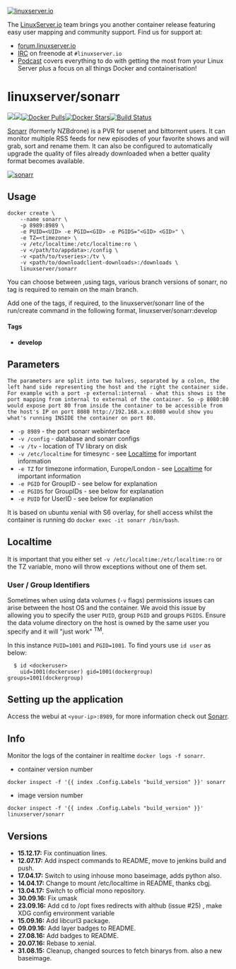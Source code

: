 [linuxserverurl]: https://linuxserver.io
[forumurl]: https://forum.linuxserver.io
[ircurl]: https://www.linuxserver.io/irc/
[podcasturl]: https://www.linuxserver.io/podcast/
[appurl]: https://sonarr.tv/
[hub]: https://hub.docker.com/r/linuxserver/sonarr/

[![linuxserver.io](https://raw.githubusercontent.com/linuxserver/docker-templates/master/linuxserver.io/img/linuxserver_medium.png)][linuxserverurl]

The [LinuxServer.io][linuxserverurl] team brings you another container release featuring easy user mapping and community support. Find us for support at:
* [forum.linuxserver.io][forumurl]
* [IRC][ircurl] on freenode at `#linuxserver.io`
* [Podcast][podcasturl] covers everything to do with getting the most from your Linux Server plus a focus on all things Docker and containerisation!

# linuxserver/sonarr
[![](https://images.microbadger.com/badges/version/linuxserver/sonarr.svg)](https://microbadger.com/images/linuxserver/sonarr "Get your own version badge on microbadger.com")[![](https://images.microbadger.com/badges/image/linuxserver/sonarr.svg)](https://microbadger.com/images/linuxserver/sonarr "Get your own image badge on microbadger.com")[![Docker Pulls](https://img.shields.io/docker/pulls/linuxserver/sonarr.svg)][hub][![Docker Stars](https://img.shields.io/docker/stars/linuxserver/sonarr.svg)][hub][![Build Status](https://ci.linuxserver.io/buildStatus/icon?job=Docker-Builders/x86-64/x86-64-sonarr)](https://ci.linuxserver.io/job/Docker-Builders/job/x86-64/job/x86-64-sonarr/)

[Sonarr](https://sonarr.tv/) (formerly NZBdrone) is a PVR for usenet and bittorrent users. It can monitor multiple RSS feeds for new episodes of your favorite shows and will grab, sort and rename them. It can also be configured to automatically upgrade the quality of files already downloaded when a better quality format becomes available.

[![sonarr](https://raw.githubusercontent.com/linuxserver/docker-templates/master/linuxserver.io/img/sonarr-banner.png)][appurl]

## Usage

```
docker create \
	--name sonarr \
	-p 8989:8989 \
	-e PUID=<UID> -e PGID=<GID> -e PGIDS="<GID> <GID>" \
	-e TZ=<timezone> \ 
	-v /etc/localtime:/etc/localtime:ro \
	-v </path/to/appdata>:/config \
	-v <path/to/tvseries>:/tv \
	-v <path/to/downloadclient-downloads>:/downloads \
	linuxserver/sonarr
```

You can choose between ,using tags, various branch versions of sonarr, no tag is required to remain on the main branch.

Add one of the tags,  if required,  to the linuxserver/sonarr line of the run/create command in the following format, linuxserver/sonarr:develop

#### Tags

+ **develop**

## Parameters

`The parameters are split into two halves, separated by a colon, the left hand side representing the host and the right the container side. 
For example with a port -p external:internal - what this shows is the port mapping from internal to external of the container.
So -p 8080:80 would expose port 80 from inside the container to be accessible from the host's IP on port 8080
http://192.168.x.x:8080 would show you what's running INSIDE the container on port 80.`


* `-p 8989` - the port sonarr webinterface
* `-v /config` - database and sonarr configs
* `-v /tv` - location of TV library on disk
* `-v /etc/localtime` for timesync - see [Localtime](#localtime) for important information
* `-e TZ` for timezone information, Europe/London - see [Localtime](#localtime) for important information
* `-e PGID` for GroupID - see below for explanation
* `-e PGIDS` for GroupIDs - see below for explanation
* `-e PUID` for UserID - see below for explanation

It is based on ubuntu xenial with S6 overlay, for shell access whilst the container is running do `docker exec -it sonarr /bin/bash`.

## Localtime

It is important that you either set `-v /etc/localtime:/etc/localtime:ro` or the TZ variable, mono will throw exceptions without one of them set.

### User / Group Identifiers

Sometimes when using data volumes (`-v` flags) permissions issues can arise between the host OS and the container. We avoid this issue by allowing you to specify the user `PUID`, group `PGID` and groups `PGIDS`. Ensure the data volume directory on the host is owned by the same user you specify and it will "just work" <sup>TM</sup>.

In this instance `PUID=1001` and `PGID=1001`. To find yours use `id user` as below:

```
  $ id <dockeruser>
    uid=1001(dockeruser) gid=1001(dockergroup) groups=1001(dockergroup)
```

## Setting up the application
Access the webui at `<your-ip>:8989`, for more information check out [Sonarr](https://sonarr.tv/).

## Info

Monitor the logs of the container in realtime `docker logs -f sonarr`.

* container version number 

`docker inspect -f '{{ index .Config.Labels "build_version" }}' sonarr`

* image version number

`docker inspect -f '{{ index .Config.Labels "build_version" }}' linuxserver/sonarr`

## Versions

+ **15.12.17:** Fix continuation lines.
+ **12.07.17:** Add inspect commands to README, move to jenkins build and push.
+ **17.04.17:** Switch to using inhouse mono baseimage, adds python also.
+ **14.04.17:** Change to mount /etc/localtime in README, thanks cbgj.
+ **13.04.17:** Switch to official mono repository.
+ **30.09.16:** Fix umask
+ **23.09.16:** Add cd to /opt fixes redirects with althub (issue #25)
, make XDG config environment variable
+ **15.09.16:** Add libcurl3 package.
+ **09.09.16:** Add layer badges to README.
+ **27.08.16:** Add badges to README.
+ **20.07.16:** Rebase to xenial.
+ **31.08.15:** Cleanup, changed sources to fetch binarys from. also a new baseimage. 
